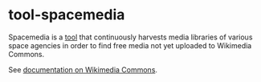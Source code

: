 # tool-spacemedia

Spacemedia is a [tool](https://spacemedia.toolforge.org/) that continuously harvests media libraries of various space agencies in order to find free media not yet uploaded to Wikimedia Commons.

See [documentation on Wikimedia Commons](https://commons.wikimedia.org/wiki/Commons:Spacemedia).
